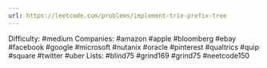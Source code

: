 ```yaml
---
url: https://leetcode.com/problems/implement-trie-prefix-tree
---
```


Difficulty: #medium
Companies: #amazon #apple #bloomberg #ebay #facebook #google #microsoft #nutanix #oracle #pinterest #qualtrics #quip #square #twitter #uber
Lists: #blind75 #grind169 #grind75 #neetcode150
